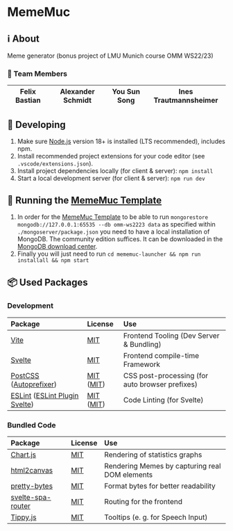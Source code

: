 # MemeMuc

## ℹ️ About
Meme generator (bonus project of LMU Munich course OMM WS22/23)
### 👥 Team Members
| Felix Bastian | Alexander Schmidt | You Sun Song | Ines Trautmannsheimer |
|---|---|---|---|

## 🛫 Developing
1. Make sure [Node.js](https://nodejs.org/) version 18+ is installed (LTS recommended), includes npm.
2. Install recommended project extensions for your code editor (see `.vscode/extensions.json`).
3. Install project dependencies locally (for client & server): `npm install`
4. Start a local development server (for client & server): `npm run dev`

## 🏃 Running the [MemeMuc Template](https://github.com/mimuc/mememuc-template)
1. In order for the [MemeMuc Template](https://github.com/mimuc/mememuc-template) to be able to run `mongorestore mongodb://127.0.0.1:65535 --db omm-ws2223 data` as specified within `./mongoserver/package.json` you need to have a local installation of MongoDB. The community edition suffices. It can be downloaded in the [MongoDB download center](https://www.mongodb.com/try/download/community).
2. Finally you will just need to run `cd mememuc-launcher && npm run installall && npm start`

## 📦 Used Packages
### Development
| Package | License | Use |
|:--- |:--- |:--- |
| [Vite](https://www.npmjs.com/package/vite) | [MIT](https://github.com/vitejs/vite/blob/main/LICENSE) | Frontend Tooling (Dev Server & Bundling)
| [Svelte](https://www.npmjs.com/package/svelte) | [MIT](https://github.com/sveltejs/svelte/blob/master/LICENSE.md) | Frontend compile-time Framework
| [PostCSS](https://www.npmjs.com/package/postcss) ([Autoprefixer](https://www.npmjs.com/package/autoprefixer)) | [MIT](https://github.com/postcss/postcss/blob/main/LICENSE) ([MIT](https://github.com/postcss/autoprefixer/blob/main/LICENSE)) | CSS post-processing (for auto browser prefixes)
| [ESLint](https://www.npmjs.com/package/eslint) ([ESLint Plugin Svelte](https://www.npmjs.com/package/eslint-plugin-svelte)) | [MIT](https://github.com/eslint/eslint/blob/main/LICENSE) ([MIT](https://github.com/ota-meshi/eslint-plugin-svelte/blob/main/LICENSE)) | Code Linting (for Svelte)

### Bundled Code
| Package | License | Use |
|:--- |:--- |:--- |
| [Chart.js](https://www.npmjs.com/package/chart.js) | [MIT](https://github.com/chartjs/Chart.js/blob/master/LICENSE.md) | Rendering of statistics graphs |
| [html2canvas](https://www.npmjs.com/package/html2canvas) | [MIT](https://github.com/niklasvh/html2canvas/blob/master/LICENSE) | Rendering Memes by capturing real DOM elements |
| [pretty-bytes](https://www.npmjs.com/package/pretty-bytes) | [MIT](https://github.com/sindresorhus/pretty-bytes/blob/main/license) | Format bytes for better readability |
| [svelte-spa-router](https://www.npmjs.com/package/svelte-spa-router) | [MIT](https://github.com/ItalyPaleAle/svelte-spa-router/blob/master/LICENSE.md) | Routing for the frontend |
| [Tippy.js](https://www.npmjs.com/package/tippy.js) | [MIT](https://github.com/atomiks/tippyjs/blob/master/LICENSE) | Tooltips (e. g. for Speech Input) |

